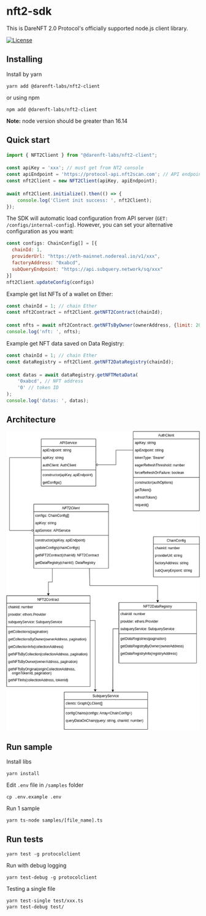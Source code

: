 # nft2-sdk

This is DareNFT 2.0 Protocol's officially supported node.js client library.

[![License](https://img.shields.io/npm/l/@cosmostation/cosmosjs.svg)](https://www.npmjs.com/package/@darenft-labs/nft2-client)

## Installing

Install by yarn
```
yarn add @darenft-labs/nft2-client
```

or using npm
```
npm add @darenft-labs/nft2-client
```

**Note:** node version should be greater than 16.14

## Quick start

```js
import { NFT2Client } from "@darenft-labs/nft2-client";

const apiKey = 'xxx'; // must get from NT2 console 
const apiEndpoint = 'https://protocol-api.nft2scan.com'; // API endpoint, optional
const nft2Client = new NFT2Client(apiKey, apiEndpoint);

await nft2Client.initialize().then(() => {
    console.log('Client init success: ', nft2Client);
});
```

The SDK will automatic load configuration from API server (`GET: /configs/internal-config`). However, you can set your alternative configuration as you want:
```js
const configs: ChainConfig[] = [{
  chainId: 1,
  providerUrl: "https://eth-mainnet.nodereal.io/v1/xxx",
  factoryAddress: "0xabcd",
  subQueryEndpoint: "https://api.subquery.network/sq/xxx"
}]
nft2Client.updateConfig(configs)
```

Example get list NFTs of a wallet on Ether:
```js
const chainId = 1; // chain Ether
const nft2Contract = nft2Client.getNFT2Contract(chainId);

const nfts = await nft2Contract.getNFTsByOwner(ownerAddress, {limit: 20, offset: 0});
console.log('nft: ', nfts);
```

Example get NFT data saved on Data Registry:
```js
const chainId = 1; // chain Ether
const dataRegistry = nft2Client.getNFT2DataRegistry(chainId);

const datas = await dataRegistry.getNFTMetaData(
    '0xabcd', // NFT address
    '0' // token ID
);
console.log('datas: ', datas);
```

## Architecture

![Class Diagram](./samples/NFT2Client-class.png)

## Run sample

Install libs
```
yarn install
```

Edit `.env` file in `/samples` folder
```
cp .env.example .env
```

Run 1 sample
```
yarn ts-node samples/[file_name].ts
```

## Run tests
```
yarn test -g protocolclient
```

Run with debug logging
```
yarn test-debug -g protocolclient
```

Testing a single file
```
yarn test-single test/xxx.ts
yarn test-debug test/
```
